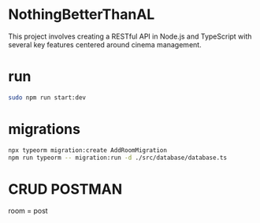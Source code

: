 # NothingBetterThanAL
 This project involves creating a RESTful API in Node.js and TypeScript with several key features centered around cinema management.


# run
```bash
sudo npm run start:dev 
```

# migrations
```bash
npx typeorm migration:create AddRoomMigration  
npm run typeorm -- migration:run -d ./src/database/database.ts
```

# CRUD POSTMAN
room = post

